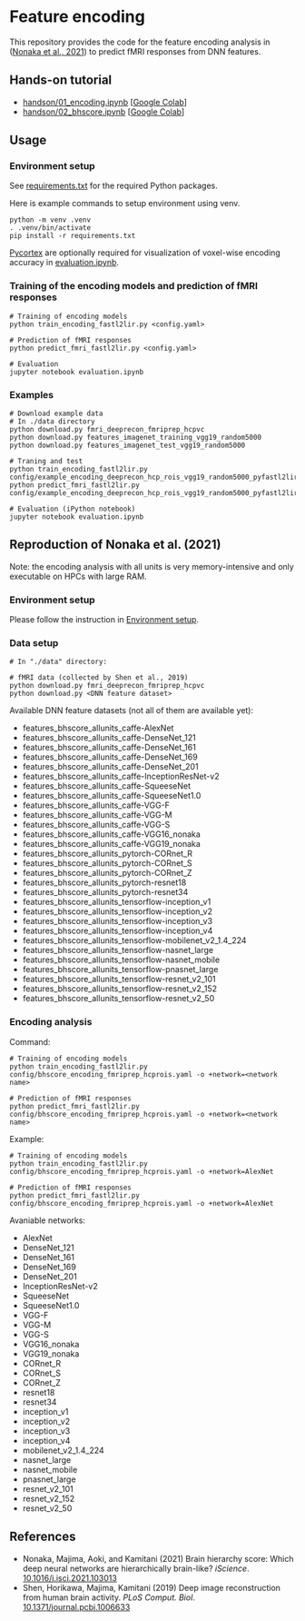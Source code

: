 # Feature encoding

This repository provides the code for the feature encoding analysis in ([Nonaka et al., 2021](https://doi.org/10.1016/j.isci.2021.103013)) to predict fMRI responses from DNN features.

## Hands-on tutorial

- [handson/01_encoding.ipynb](handson/01_encoding.ipynb) \[[Google Colab](https://colab.research.google.com/github/KamitaniLab/feature-encoding/blob/master/handson/01_encoding.ipynb)\]
- [handson/02_bhscore.ipynb](handson/02_bhscore.ipynb) \[[Google Colab](https://colab.research.google.com/github/KamitaniLab/feature-encoding/blob/master/handson/02_bhscore.ipynb)\]

## Usage

### Environment setup

See [requirements.txt](requirements.txt) for the required Python packages.

Here is example commands to setup environment using venv.

```shell
python -m venv .venv
. .venv/bin/activate
pip install -r requirements.txt
```

[Pycortex](https://github.com/gallantlab/pycortex) are optionally required for visualization of voxel-wise encoding accuracy in [evaluation.ipynb](evaluation.ipynb).

### Training of the encoding models and prediction of fMRI responses

```shell
# Training of encoding models
python train_encoding_fastl2lir.py <config.yaml>

# Prediction of fMRI responses
python predict_fmri_fastl2lir.py <config.yaml>

# Evaluation
jupyter notebook evaluation.ipynb
```

### Examples

```shell
# Download example data
# In ./data directory
python download.py fmri_deeprecon_fmriprep_hcpvc
python download.py features_imagenet_training_vgg19_random5000 
python download.py features_imagenet_test_vgg19_random5000 

# Traning and test
python train_encoding_fastl2lir.py config/example_encoding_deeprecon_hcp_rois_vgg19_random5000_pyfastl2lir_alpha100_select500units.yaml
python predict_fmri_fastl2lir.py config/example_encoding_deeprecon_hcp_rois_vgg19_random5000_pyfastl2lir_alpha100_select500units.yaml

# Evaluation (iPython notebook)
jupyter notebook evaluation.ipynb
```

## Reproduction of Nonaka et al. (2021)

Note: the encoding analysis with all units is very memory-intensive and only executable on HPCs with large RAM.

### Environment setup

Please follow the instruction in [Environment setup](#environment-setup).

### Data setup

```shell
# In "./data" directory:

# fMRI data (collected by Shen et al., 2019)
python download.py fmri_deeprecon_fmriprep_hcpvc 
python download.py <DNN feature dataset>
```

Available DNN feature datasets (not all of them are available yet):

- features_bhscore_allunits_caffe-AlexNet
- features_bhscore_allunits_caffe-DenseNet_121
- features_bhscore_allunits_caffe-DenseNet_161
- features_bhscore_allunits_caffe-DenseNet_169
- features_bhscore_allunits_caffe-DenseNet_201
- features_bhscore_allunits_caffe-InceptionResNet-v2
- features_bhscore_allunits_caffe-SqueeseNet
- features_bhscore_allunits_caffe-SqueeseNet1.0
- features_bhscore_allunits_caffe-VGG-F
- features_bhscore_allunits_caffe-VGG-M
- features_bhscore_allunits_caffe-VGG-S
- features_bhscore_allunits_caffe-VGG16_nonaka
- features_bhscore_allunits_caffe-VGG19_nonaka
- features_bhscore_allunits_pytorch-CORnet_R
- features_bhscore_allunits_pytorch-CORnet_S
- features_bhscore_allunits_pytorch-CORnet_Z
- features_bhscore_allunits_pytorch-resnet18
- features_bhscore_allunits_pytorch-resnet34
- features_bhscore_allunits_tensorflow-inception_v1
- features_bhscore_allunits_tensorflow-inception_v2
- features_bhscore_allunits_tensorflow-inception_v3
- features_bhscore_allunits_tensorflow-inception_v4
- features_bhscore_allunits_tensorflow-mobilenet_v2_1.4_224
- features_bhscore_allunits_tensorflow-nasnet_large
- features_bhscore_allunits_tensorflow-nasnet_mobile
- features_bhscore_allunits_tensorflow-pnasnet_large
- features_bhscore_allunits_tensorflow-resnet_v2_101
- features_bhscore_allunits_tensorflow-resnet_v2_152
- features_bhscore_allunits_tensorflow-resnet_v2_50

### Encoding analysis

Command:

```shell
# Training of encoding models
python train_encoding_fastl2lir.py config/bhscore_encoding_fmriprep_hcprois.yaml -o +network=<network name>

# Prediction of fMRI responses
python predict_fmri_fastl2lir.py config/bhscore_encoding_fmriprep_hcprois.yaml -o +network=<network name>
```

Example:

```shell
# Training of encoding models
python train_encoding_fastl2lir.py config/bhscore_encoding_fmriprep_hcprois.yaml -o +network=AlexNet

# Prediction of fMRI responses
python predict_fmri_fastl2lir.py config/bhscore_encoding_fmriprep_hcprois.yaml -o +network=AlexNet
```

Avaniable networks:

- AlexNet
- DenseNet_121
- DenseNet_161
- DenseNet_169
- DenseNet_201
- InceptionResNet-v2
- SqueeseNet
- SqueeseNet1.0
- VGG-F
- VGG-M
- VGG-S
- VGG16_nonaka
- VGG19_nonaka
- CORnet_R
- CORnet_S
- CORnet_Z
- resnet18
- resnet34
- inception_v1
- inception_v2
- inception_v3
- inception_v4
- mobilenet_v2_1.4_224
- nasnet_large
- nasnet_mobile
- pnasnet_large
- resnet_v2_101
- resnet_v2_152
- resnet_v2_50

## References

- Nonaka, Majima, Aoki, and Kamitani (2021) Brain hierarchy score: Which deep neural networks are hierarchically brain-like? *iScience*. [10.1016/j.isci.2021.103013](https://doi.org/10.1016/j.isci.2021.103013)
- Shen, Horikawa, Majima, Kamitani (2019) Deep image reconstruction from human brain activity. *PLoS Comput. Biol*. [10.1371/journal.pcbi.1006633](https://doi.org/10.1371/journal.pcbi.1006633)
